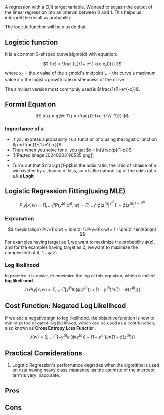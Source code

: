 A regression with a (0,1) target variable. We need to squash the output of the linear regression into an interval between 0 and 1. This helps us interpret the result as probability. 

The logistic function will help us do that. 

## Logistic function
It is a common S-shaped curve(sigmoid) with equation:

$$
f(x) = \frac {L}{1+ e^{-k(x-x_0)}}
$$

where 
$x_0$ = the $x$ value of the sigmoid's midpoint
L = the curve's maximum value
$k$ = the logistic growth rate or steepness of the curve

The simplest version most commonly used is $\frac{1}{1+e^{-x}}$. 

## Formal Equation
$$
h(x) = g(W^Tx) = \frac{1}{1+e^{-W^Tx}}
$$
### Importance of $x$
- If you express a probability as a function of x using the logistic function $p = \frac{1}{1+e^{-x}}$
- Then, when you solve for x, you get $x = ln(\frac{p}{1-p})$
- ![[Pasted image 20240203190535.png]]
- 
- Turns out that $\frac{p}{1-p}$ is the odds ratio, the ratio of chance of a win divided by a chance of loss, so x is the natural log of the odds ratio a.k.a **Logit**

## Logistic Regression Fitting(using MLE)

$$
P(y|x;w)= \Pi_{i=1}^{n} P(y^{(i)}|x^{(i)};w) = \Pi_{i=1}^{n} \phi(z^{(i)})^{y^{(i)}}(1-\phi(z^{(i)})^{1-y^{(i)}}
$$
### Explanation
$$
\begin{align}
P(y=1|x;w) = \phi(z) \\
P(y=0|x;w)= 1 - \phi(z)
\end{align}
$$
For examples having target as 1, we want to maximize the probability $\phi(z)$, and for the examples having target as 0, we want to maximize the complement of it, $1-\phi(z)$


### Log likelihood
In practice it is easier, to maximize the log of this equation, which is called **log likelihood**. 
$$
ln\;P(y|x;w)=  \Sigma_{i=1}^{n}[ y^{(i)}ln(\phi(z^{(i)}))+{(1-y^{(i)})ln((1-\phi(z^{(i)}))}]
$$
## Cost Function: Negated Log Likelihood
If we add a negative sign to log likelihood, the objective function is now to minimize the negated log likelihood, which can be used as a cost function, also known as **Cross Entropy Loss Function**.
$$
J(w) =  \Sigma_{i=1}^{n}[- y^{(i)}ln(\phi(z^{(i)}))-{(1-y^{(i)})ln((1-\phi(z^{(i)}))}]
$$

## Practical Considerations

1. Logistic Regression's performance degrades when the algorithm is used on data having heavy class imbalance, as the estimate of the intercept term is very inaccurate.


## Pros

## Cons


